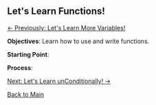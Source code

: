 ## Let's Learn Functions!

[<- Previously: Let's Learn More Variables!](LLVars2.md)


**Objectives**: Learn how to use and write functions.

**Starting Point**:

**Process**: 

[Next: Let's Learn unConditionally! ->](Conditionals.md)

[Back to Main](../../README.md)
